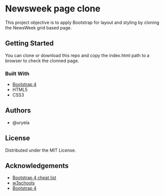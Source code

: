 # Newsweek page clone

This project objective is to apply Bootstrap for layout and styling by cloning the NewsWeek grid based page.

## Getting Started

You can clone or download this repo and copy the index.html path to a browser to check the clonned page.

### Built With
* [Bootstrap 4](https://getbootstrap.com)
* HTML5
* CSS3


## Authors

* @uryela

## License

Distributed under the MIT License. 

<!-- ACKNOWLEDGEMENTS -->
## Acknowledgements
* [Bootstrap 4 cheat list](https://hackerthemes.com/bootstrap-cheatsheet/)
* [w3schools](https://hackerthemes.com/bootstrap-cheatsheet/)
* [Bootstrap 4](https://getbootstrap.com/docs/4.0/getting-started/introduction/)

